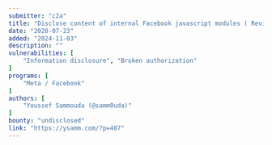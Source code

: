 ```yaml
---
submitter: "c2a"
title: "Disclose content of internal Facebook javascript modules ( Revisited )"
date: "2020-07-23"
added: "2024-11-03"
description: ""
vulnerabilities: [
    "Information disclosure", "Broken authorization"
]
programs: [
    "Meta / Facebook"
]
authors: [
    "Youssef Sammouda (@samm0uda)"
]
bounty: "undisclosed"
link: "https://ysamm.com/?p=487"
---
```




